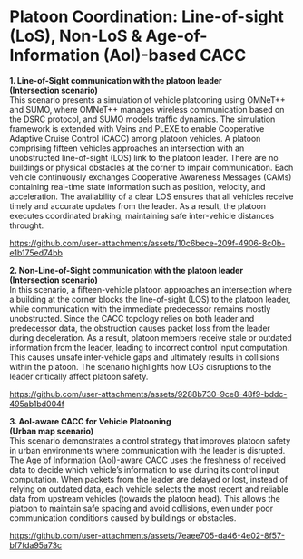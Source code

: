 # Platoon Coordination: Line-of-sight (LoS), Non-LoS & Age-of-Information (AoI)-based CACC 
<b> 1. Line-of-Sight communication with the platoon leader <br> (Intersection scenario) </b> <br>
This scenario presents a simulation of vehicle platooning using OMNeT++ and SUMO, where OMNeT++ manages wireless communication based on the DSRC protocol, and SUMO models traffic dynamics. The simulation framework is extended with Veins and PLEXE to enable Cooperative Adaptive Cruise Control (CACC) among platoon vehicles. A platoon comprising fifteen vehicles approaches an intersection with an unobstructed line-of-sight (LOS) link to the platoon leader. There are no buildings or physical obstacles at the corner to impair communication. Each vehicle continuously exchanges Cooperative Awareness Messages (CAMs) containing real-time state information such as position, velocity, and acceleration. The availability of a clear LOS ensures that all vehicles receive timely and accurate updates from the leader. As a result, the platoon executes coordinated braking, maintaining safe inter-vehicle distances throught. 

https://github.com/user-attachments/assets/10c6bece-209f-4906-8c0b-e1b175ed74bb

<b> 2. Non-Line-of-Sight communication with the platoon leader <br> (Intersection scenario)</b> <br>
In this scenario, a fifteen-vehicle platoon approaches an intersection where a building at the corner blocks the line-of-sight (LOS) to the platoon leader, while communication with the immediate predecessor remains mostly unobstructed. Since the CACC topology relies on both leader and predecessor data, the obstruction causes packet loss from the leader during deceleration. As a result, platoon members receive stale or outdated information from the leader, leading to incorrect control input computation. This causes unsafe inter-vehicle gaps and ultimately results in collisions within the platoon. The scenario highlights how LOS disruptions to the leader critically affect platoon safety.

https://github.com/user-attachments/assets/9288b730-9ce8-48f9-bddc-495ab1bd004f

<b> 3. AoI-aware CACC for Vehicle Platooning  <br> (Urban map scenario)</b> <br>
This scenario demonstrates a control strategy that improves platoon safety in urban environments where communication with the leader is disrupted. The Age of Information (AoI)-aware CACC uses the freshness of received data to decide which vehicle’s information to use during its control input computation. When packets from the leader are delayed or lost, instead of relying on outdated data, each vehicle selects the most recent and reliable data from upstream vehicles (towards the platoon head). This allows the platoon to maintain safe spacing and avoid collisions, even under poor communication conditions caused by buildings or obstacles.

https://github.com/user-attachments/assets/7eaee705-da46-4e02-8f57-bf7fda95a73c



